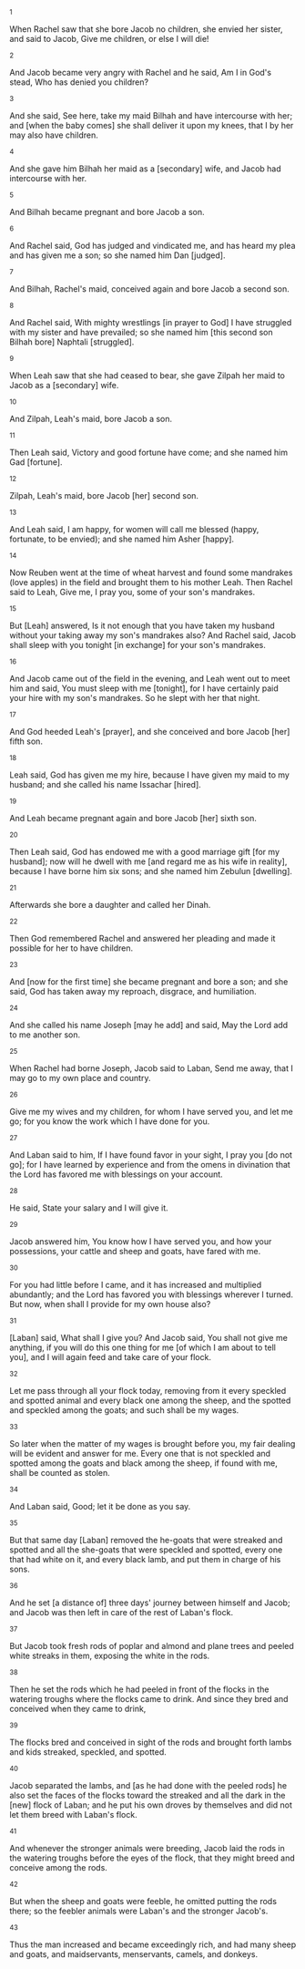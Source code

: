 <sup>1</sup> 

When Rachel saw that she bore Jacob no children, she envied her sister, and said to Jacob, Give me children, or else I will die! 

<sup>2</sup> 

And Jacob became very angry with Rachel and he said, Am I in God's stead, Who has denied you children? 

<sup>3</sup> 

And she said, See here, take my maid Bilhah and have intercourse with her; and [when the baby comes] she shall deliver it upon my knees, that I by her may also have children. 

<sup>4</sup> 

And she gave him Bilhah her maid as a [secondary] wife, and Jacob had intercourse with her. 

<sup>5</sup> 

And Bilhah became pregnant and bore Jacob a son. 

<sup>6</sup> 

And Rachel said, God has judged and vindicated me, and has heard my plea and has given me a son; so she named him Dan [judged]. 

<sup>7</sup> 

And Bilhah, Rachel's maid, conceived again and bore Jacob a second son. 

<sup>8</sup> 

And Rachel said, With mighty wrestlings [in prayer to God] I have struggled with my sister and have prevailed; so she named him [this second son Bilhah bore] Naphtali [struggled]. 

<sup>9</sup> 

When Leah saw that she had ceased to bear, she gave Zilpah her maid to Jacob as a [secondary] wife. 

<sup>10</sup> 

And Zilpah, Leah's maid, bore Jacob a son. 

<sup>11</sup> 

Then Leah said, Victory and good fortune have come; and she named him Gad [fortune]. 

<sup>12</sup> 

Zilpah, Leah's maid, bore Jacob [her] second son. 

<sup>13</sup> 

And Leah said, I am happy, for women will call me blessed (happy, fortunate, to be envied); and she named him Asher [happy]. 

<sup>14</sup> 

Now Reuben went at the time of wheat harvest and found some mandrakes (love apples) in the field and brought them to his mother Leah. Then Rachel said to Leah, Give me, I pray you, some of your son's mandrakes. 

<sup>15</sup> 

But [Leah] answered, Is it not enough that you have taken my husband without your taking away my son's mandrakes also? And Rachel said, Jacob shall sleep with you tonight [in exchange] for your son's mandrakes. 

<sup>16</sup> 

And Jacob came out of the field in the evening, and Leah went out to meet him and said, You must sleep with me [tonight], for I have certainly paid your hire with my son's mandrakes. So he slept with her that night. 

<sup>17</sup> 

And God heeded Leah's [prayer], and she conceived and bore Jacob [her] fifth son. 

<sup>18</sup> 

Leah said, God has given me my hire, because I have given my maid to my husband; and she called his name Issachar [hired]. 

<sup>19</sup> 

And Leah became pregnant again and bore Jacob [her] sixth son. 

<sup>20</sup> 

Then Leah said, God has endowed me with a good marriage gift [for my husband]; now will he dwell with me [and regard me as his wife in reality], because I have borne him six sons; and she named him Zebulun [dwelling]. 

<sup>21</sup> 

Afterwards she bore a daughter and called her Dinah. 

<sup>22</sup> 

Then God remembered Rachel and answered her pleading and made it possible for her to have children. 

<sup>23</sup> 

And [now for the first time] she became pregnant and bore a son; and she said, God has taken away my reproach, disgrace, and humiliation. 

<sup>24</sup> 

And she called his name Joseph [may he add] and said, May the Lord add to me another son. 

<sup>25</sup> 

When Rachel had borne Joseph, Jacob said to Laban, Send me away, that I may go to my own place and country. 

<sup>26</sup> 

Give me my wives and my children, for whom I have served you, and let me go; for you know the work which I have done for you. 

<sup>27</sup> 

And Laban said to him, If I have found favor in your sight, I pray you [do not go]; for I have learned by experience and from the omens in divination that the Lord has favored me with blessings on your account. 

<sup>28</sup> 

He said, State your salary and I will give it. 

<sup>29</sup> 

Jacob answered him, You know how I have served you, and how your possessions, your cattle and sheep and goats, have fared with me. 

<sup>30</sup> 

For you had little before I came, and it has increased and multiplied abundantly; and the Lord has favored you with blessings wherever I turned. But now, when shall I provide for my own house also? 

<sup>31</sup> 

[Laban] said, What shall I give you? And Jacob said, You shall not give me anything, if you will do this one thing for me [of which I am about to tell you], and I will again feed and take care of your flock. 

<sup>32</sup> 

Let me pass through all your flock today, removing from it every speckled and spotted animal and every black one among the sheep, and the spotted and speckled among the goats; and such shall be my wages. 

<sup>33</sup> 

So later when the matter of my wages is brought before you, my fair dealing will be evident and answer for me. Every one that is not speckled and spotted among the goats and black among the sheep, if found with me, shall be counted as stolen. 

<sup>34</sup> 

And Laban said, Good; let it be done as you say. 

<sup>35</sup> 

But that same day [Laban] removed the he-goats that were streaked and spotted and all the she-goats that were speckled and spotted, every one that had white on it, and every black lamb, and put them in charge of his sons. 

<sup>36</sup> 

And he set [a distance of] three days' journey between himself and Jacob; and Jacob was then left in care of the rest of Laban's flock. 

<sup>37</sup> 

But Jacob took fresh rods of poplar and almond and plane trees and peeled white streaks in them, exposing the white in the rods. 

<sup>38</sup> 

Then he set the rods which he had peeled in front of the flocks in the watering troughs where the flocks came to drink. And since they bred and conceived when they came to drink, 

<sup>39</sup> 

The flocks bred and conceived in sight of the rods and brought forth lambs and kids streaked, speckled, and spotted. 

<sup>40</sup> 

Jacob separated the lambs, and [as he had done with the peeled rods] he also set the faces of the flocks toward the streaked and all the dark in the [new] flock of Laban; and he put his own droves by themselves and did not let them breed with Laban's flock. 

<sup>41</sup> 

And whenever the stronger animals were breeding, Jacob laid the rods in the watering troughs before the eyes of the flock, that they might breed and conceive among the rods. 

<sup>42</sup> 

But when the sheep and goats were feeble, he omitted putting the rods there; so the feebler animals were Laban's and the stronger Jacob's. 

<sup>43</sup> 

Thus the man increased and became exceedingly rich, and had many sheep and goats, and maidservants, menservants, camels, and donkeys.